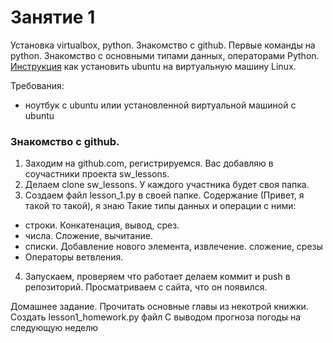 # Занятие 1
Установка virtualbox, python. Знакомство с github. Первые команды на python. Знакомство с основными типами данных, операторами Python.
[Инструкция](http://ru.wikihow.com/%D1%83%D1%81%D1%82%D0%B0%D0%BD%D0%BE%D0%B2%D0%B8%D1%82%D1%8C-Ubuntu-%D0%B2-VirtualBox)  как установить ubuntu на виртуальную машину Linux.

Требования:
- ноутбук с ubuntu илии установленной виртуальной машиной с ubuntu 
 
### Знакомство с github.
1. Заходим на github.com, регистрируемся. Вас добавляю в соучастники проекта sw_lessons. 
2. Делаем clone sw_lessons. У каждого участника будет своя папка.
3. Создаем файл lesson_1.py в своей папке. Содержание (Привет, я такой то такой), я знаю Такие типы данных и операции с ними:
 - строки. Конкатенация, вывод, срез.
 - числа. Сложение, вычитание.
 - списки. Добавление нового элемента, извлечение. сложение, срезы
 - Операторы ветвления.
4. Запускаем, проверяем что работает делаем коммит и push в репозиторий. Просматриваем с сайта, что он появился.

Домашнее задание. Прочитать основные главы из некотрой книжки. Создать lesson1_homework.py файл С выводом прогноза погоды на следующую неделю
